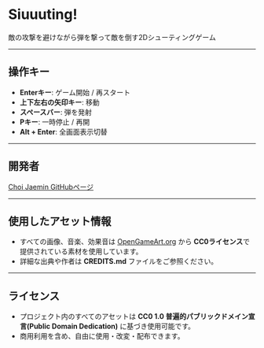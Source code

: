 # Siuuuting!

敵の攻撃を避けながら弾を撃って敵を倒す2Dシューティングゲーム

---

## 操作キー

- **Enterキー**: ゲーム開始 / 再スタート  
- **上下左右の矢印キー**: 移動  
- **スペースバー**: 弾を発射  
- **Pキー**: 一時停止 / 再開  
- **Alt + Enter**: 全画面表示切替  

---

## 開発者

[Choi Jaemin GitHubページ](https://azerty25611.github.io/)

---

## 使用したアセット情報

- すべての画像、音楽、効果音は [OpenGameArt.org](https://opengameart.org/) から **CC0ライセンス**で提供されている素材を使用しています。  
- 詳細な出典や作者は **CREDITS.md** ファイルをご参照ください。

---

## ライセンス

- プロジェクト内のすべてのアセットは **CC0 1.0 普遍的パブリックドメイン宣言(Public Domain Dedication)** に基づき使用可能です。  
- 商用利用を含め、自由に使用・改変・配布できます。
